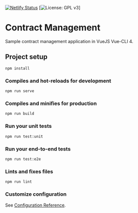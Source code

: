 [![Netlify Status](https://api.netlify.com/api/v1/badges/e4bc9352-46e6-45ed-ac0c-9102db0bf526/deploy-status)](https://app.netlify.com/sites/loopbox/deploys) [![License: GPL v3](https://img.shields.io/badge/License-GPLv3-blue.svg)] 

# Contract Management
Sample contract management application in VueJS Vue-CLI 4.

## Project setup
```
npm install
```

### Compiles and hot-reloads for development
```
npm run serve
```

### Compiles and minifies for production
```
npm run build
```

### Run your unit tests
```
npm run test:unit
```

### Run your end-to-end tests
```
npm run test:e2e
```

### Lints and fixes files
```
npm run lint
```

### Customize configuration
See [Configuration Reference](https://cli.vuejs.org/config/).
